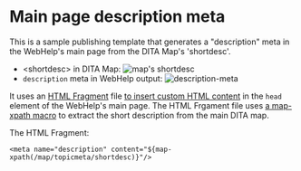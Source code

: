 # Main page description meta

This is a sample publishing template that generates a "description" meta in the WebHelp's main page from the DITA Map's 'shortdesc'.


- &lt;shortdesc> in DITA Map: 
  ![map's shortdesc](map-shortdesc.png)
- `description` meta in WebHelp output: 
  ![description-meta](description-meta.png)


It uses an [HTML Fragment](https://www.oxygenxml.com/doc/versions/23.1/ug-webhelp-responsive/topics/whr_publishing_template_contents.html#html_fragment_extension_points) file [to insert custom HTML content](https://www.oxygenxml.com/doc/versions/23.1/ug-webhelp-responsive/topics/wh-add-custom-html.html) in the `head` element of the WebHelp's main page. 
The HTML Frgament file uses [a map-xpath macro](https://www.oxygenxml.com/doc/versions/23.1/ug-webhelp-responsive/topics/wh-add-custom-html.html#wh-add-custom-html__d137e166) to extract the short description from the main DITA map. 

The HTML Fragment:
```
<meta name="description" content="${map-xpath(/map/topicmeta/shortdesc)}"/>
```



